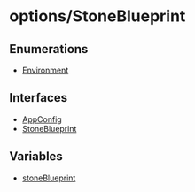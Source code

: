 # options/StoneBlueprint

## Enumerations

- [Environment](enumerations/Environment.md)

## Interfaces

- [AppConfig](interfaces/AppConfig.md)
- [StoneBlueprint](interfaces/StoneBlueprint.md)

## Variables

- [stoneBlueprint](variables/stoneBlueprint.md)
